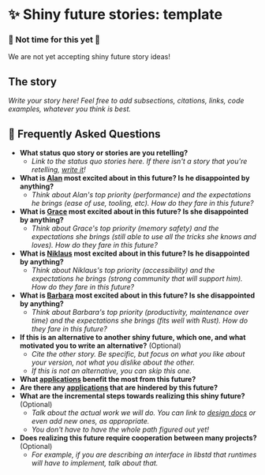 # ✨ Shiny future stories: template

### 🛑 Not time for this yet 🛑

We are not yet accepting shiny future story ideas!

## The story

*Write your story here! Feel free to add subsections, citations, links, code examples, whatever you think is best.*

## 🤔 Frequently Asked Questions

* **What status quo story or stories are you retelling?**
    * *Link to the status quo stories here. If there isn't a story that you're retelling, [write it](../how_to_vision/status_quo.md)!*
* **What is [Alan] most excited about in this future? Is he disappointed by anything?**
    * *Think about Alan's top priority (performance) and the expectations he brings (ease of use, tooling, etc). How do they fare in this future?*
* **What is [Grace] most excited about in this future? Is she disappointed by anything?**
    * *Think about Grace's top priority (memory safety) and the expectations she brings (still able to use all the tricks she knows and loves). How do they fare in this future?*
* **What is [Niklaus] most excited about in this future? Is he disappointed by anything?**
    * *Think about Niklaus's top priority (accessibility) and the expectations he brings (strong community that will support him). How do they fare in this future?*
* **What is [Barbara] most excited about in this future? Is she disappointed by anything?**
    * *Think about Barbara's top priority (productivity, maintenance over time) and the expectations she brings (fits well with Rust). How do they fare in this future?*
* **If this is an alternative to another shiny future, which one, and what motivated you to write an alternative?** (Optional)
    * *Cite the other story. Be specific, but focus on what you like about your version, not what you dislike about the other.*
    * *If this is not an alternative, you can skip this one.*
* **What [applications] benefit the most from this future?**
* **Are there any [applications] that are hindered by this future?**
* **What are the incremental steps towards realizing this shiny future?** (Optional)
    * *Talk about the actual work we will do. You can link to [design docs](../design_docs.md) or even add new ones, as appropriate.*
    * *You don't have to have the whole path figured out yet!*
* **Does realizing this future require cooperation between many projects?** (Optional)
    * *For example, if you are describing an interface in libstd that runtimes will have to implement, talk about that.*

[character]: ../characters.md
[comment]: ./comment.md
[status quo stories]: ./status_quo.md
[Alan]: ../characters/alan.md
[Grace]: ../characters/grace.md
[Niklaus]: ../characters/niklaus.md
[Barbara]: ../characters/barbara.md
[applications]: ../applications.md
